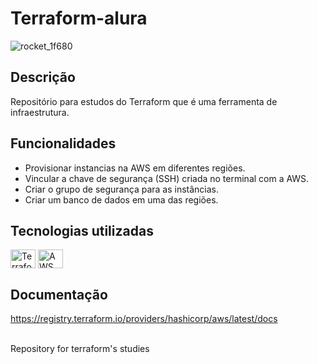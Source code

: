 # Terraform-alura

![rocket_1f680](https://encrypted-tbn0.gstatic.com/images?q=tbn:ANd9GcTnrao9oVpC-mbwEd22REuA2Cn-lmZbnITzchIjUt1RjQ&s)


## Descrição
 Repositório para estudos do Terraform que é uma ferramenta de infraestrutura.
 
## Funcionalidades
  * Provisionar instancias na AWS em diferentes regiões.
  * Vincular a chave de segurança (SSH) criada no terminal com a AWS.
  * Criar o grupo de segurança para as instâncias.
  * Criar um banco de dados em uma das regiões.

## Tecnologias utilizadas
<div>
  <img align="center" alt="Terraform" height="30" width="40" src="https://static-00.iconduck.com/assets.00/file-type-terraform-icon-1821x2048-mbxeegff.png">
  <img align="center" alt="AWS" height="30" width="40" src="https://upload.wikimedia.org/wikipedia/commons/thumb/5/5c/AWS_Simple_Icons_AWS_Cloud.svg/2560px-AWS_Simple_Icons_AWS_Cloud.svg.png">
</div>

## Documentação
  https://registry.terraform.io/providers/hashicorp/aws/latest/docs

</br>
Repository for terraform's studies
